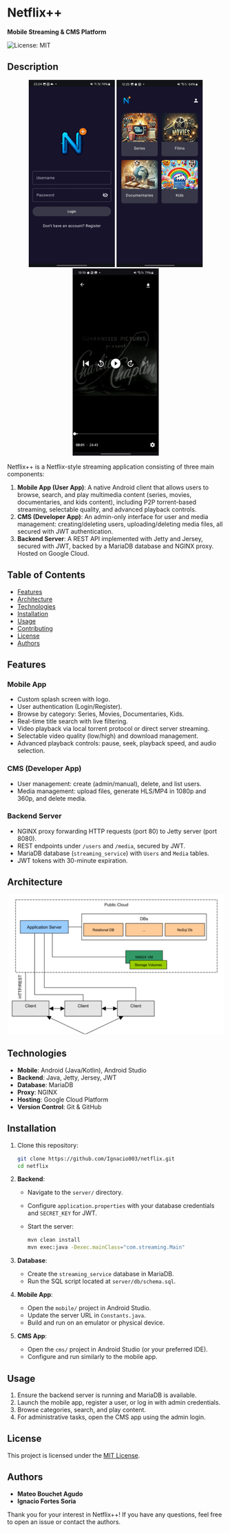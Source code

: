 # Netflix++

**Mobile Streaming & CMS Platform**

![License: MIT](https://img.shields.io/badge/License-MIT-green.svg)

## Description

<p align="center">
  <img src="screenshots/login.jpg" alt="Login Screen" width="200" />
  <img src="screenshots/main.jpg" alt="Main Screen" width="200" />
  <img src="screenshots/player.jpg" alt="Player Screen" width="200" />
</p>

Netflix++ is a Netflix-style streaming application consisting of three main components:

1. **Mobile App (User App)**: A native Android client that allows users to browse, search, and play multimedia content (series, movies, documentaries, and kids content), including P2P torrent-based streaming, selectable quality, and advanced playback controls.
2. **CMS (Developer App)**: An admin-only interface for user and media management: creating/deleting users, uploading/deleting media files, all secured with JWT authentication.
3. **Backend Server**: A REST API implemented with Jetty and Jersey, secured with JWT, backed by a MariaDB database and NGINX proxy. Hosted on Google Cloud.

## Table of Contents

* [Features](#features)
* [Architecture](#architecture)
* [Technologies](#technologies)
* [Installation](#installation)
* [Usage](#usage)
* [Contributing](#contributing)
* [License](#license)
* [Authors](#authors)

## Features

### Mobile App

* Custom splash screen with logo.
* User authentication (Login/Register).
* Browse by category: Series, Movies, Documentaries, Kids.
* Real-time title search with live filtering.
* Video playback via local torrent protocol or direct server streaming.
* Selectable video quality (low/high) and download management.
* Advanced playback controls: pause, seek, playback speed, and audio selection.

### CMS (Developer App)

* User management: create (admin/manual), delete, and list users.
* Media management: upload files, generate HLS/MP4 in 1080p and 360p, and delete media.

### Backend Server

* NGINX proxy forwarding HTTP requests (port 80) to Jetty server (port 8080).
* REST endpoints under `/users` and `/media`, secured by JWT.
* MariaDB database (`streaming_service`) with `Users` and `Media` tables.
* JWT tokens with 30-minute expiration.

## Architecture

<p align="center">
  <img src="screenshots/Scheme.png" alt="Scheme" width="1000" />
</p>

## Technologies

* **Mobile**: Android (Java/Kotlin), Android Studio
* **Backend**: Java, Jetty, Jersey, JWT
* **Database**: MariaDB
* **Proxy**: NGINX
* **Hosting**: Google Cloud Platform
* **Version Control**: Git & GitHub

## Installation

1. Clone this repository:

   ```bash
   git clone https://github.com/Ignacio003/netflix.git
   cd netflix
   ```
2. **Backend**:

   * Navigate to the `server/` directory.
   * Configure `application.properties` with your database credentials and `SECRET_KEY` for JWT.
   * Start the server:

     ```bash
     mvn clean install
     mvn exec:java -Dexec.mainClass="com.streaming.Main"
     ```
3. **Database**:

   * Create the `streaming_service` database in MariaDB.
   * Run the SQL script located at `server/db/schema.sql`.
4. **Mobile App**:

   * Open the `mobile/` project in Android Studio.
   * Update the server URL in `Constants.java`.
   * Build and run on an emulator or physical device.
5. **CMS App**:

   * Open the `cms/` project in Android Studio (or your preferred IDE).
   * Configure and run similarly to the mobile app.

## Usage

1. Ensure the backend server is running and MariaDB is available.
2. Launch the mobile app, register a user, or log in with admin credentials.
3. Browse categories, search, and play content.
4. For administrative tasks, open the CMS app using the admin login.

## License

This project is licensed under the [MIT License](LICENSE).

## Authors

* **Mateo Bouchet Agudo**
* **Ignacio Fortes Soria**

Thank you for your interest in Netflix++! If you have any questions, feel free to open an issue or contact the authors.
